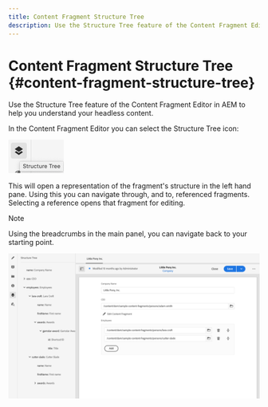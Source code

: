 ```yaml
---
title: Content Fragment Structure Tree
description: Use the Structure Tree feature of the Content Fragment Editor in AEM to better understand your headless content.
---
```

# Content Fragment Structure Tree {#content-fragment-structure-tree}

Use the Structure Tree feature of the Content Fragment Editor in AEM to help you understand your headless content.

In the Content Fragment Editor you can select the Structure Tree icon:

![Content Fragment Structure Tree](assets/cfm-structuretree-01.png)

This will open a representation of the fragment's structure in the left hand pane. Using this you can navigate through, and to, referenced fragments. Selecting a reference opens that fragment for editing.

>[!NOTE]
>
>Using the breadcrumbs in the main panel, you can navigate back to your starting point.

![Content Fragment Structure Tree](assets/cfm-structuretree-02.png)

